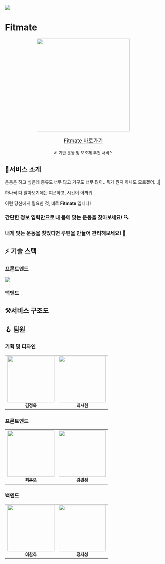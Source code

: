 <img src="https://github.com/Fitness-Mate/.github/assets/106851561/9483094c-5e83-45de-b0f1-ec71a2468464" />

# Fitmate

<a href="https://fitnessmate-frontend.vercel.app/">

  <p align="center">
    <img src="https://github.com/Fitness-Mate/.github/assets/106851561/346741a5-2a56-40c8-b47a-c648c0c86ee7" width="300"/>
  </p>
  <p align="center" style="font-size: larger;">
    Fitmate 바로가기
  </p>
</a>

<p align="center" style="font-size: small;">
  AI 기반 운동 및 보조제 추천 서비스
</p>

## 🎯서비스 소개

운동은 하고 싶은데 종류도 너무 많고 기구도 너무 많아.. 뭐가 뭔지 하나도 모르겠어...🥹

하나씩 다 알아보기에는 피곤하고, 시간이 아까워.

이런 당신에게 필요한 것, 바로 **Fitmate** 입니다!

### 간단한 정보 입력만으로 내 몸에 맞는 운동을 찾아보세요! 🔍

### 내게 맞는 운동을 찾았다면 루틴을 만들어 관리해보세요! 🛞

## ⚡️ 기술 스택

### 프론트엔드

<img src="https://github.com/Fitness-Mate/.github/assets/106851561/55e70d29-dd3a-485c-afeb-0f06a2119395" />

### 백엔드

## ⚒️서비스 구조도

## 🪝 팀원

### 기획 및 디자인

<table>
  <tbody>  
        <tr>
      <td align="center">
<img src="https://github.com/Fitness-Mate/.github/assets/106851561/2009b2b5-6045-4130-a2bd-3b5ac027df5f" width="150px;" alt=""/>
<br /><sub><b>김정욱</b></sub></a><br />
      </td>
      <td align="center">
<img src="https://github.com/Fitness-Mate/.github/assets/106851561/b9bb9187-0ca6-481c-942d-dce980542b7f" width="150px;" alt=""/>
<br /><sub><b>최시현</b></sub></a><br />
      </td>
    </tr>
  </tbody>
</table>

### 프론트엔드

<table>
  <tbody>  
        <tr>
      <td align="center">
<a href="https://github.com/Whoknow77"><img src="https://github.com/Fitness-Mate/.github/assets/106851561/19964db8-578f-4728-a29a-77293bfaaa04" width="150px;" alt=""/>
<br /><sub><b>최훈오</b></sub></a><br />
      </td>
      <td align="center">
<a href="https://github.com/staccato20"><img src="https://github.com/Fitness-Mate/.github/assets/106851561/ae5f1f6e-bb9a-424a-bf3e-67aeb5f629b6" width="150px;" alt=""/>
<br /><sub><b>강민정</b></sub></a><br />
      </td>
    </tr>
  </tbody>
</table>

### 백엔드

<table>
  <tbody>  
        <tr>
      <td align="center">
<a href="https://github.com/chanhalee"><img src="https://github.com/Fitness-Mate/.github/assets/106851561/197ec9eb-d987-489e-a551-6c745ad16008" width="150px;" alt=""/>
<br /><sub><b>이찬하</b></sub></a><br />
      </td>
      <td align="center">
<a href="https://github.com/zzzzseong"><img src="https://github.com/Fitness-Mate/.github/assets/106851561/d10917ba-2092-4812-9b62-0bdcaf5db40d" width="150px;" alt=""/>
<br /><sub><b>정지성</b></sub></a><br />
      </td>
    </tr>
  </tbody>
</table>
